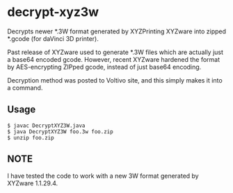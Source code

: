# decrypt-xyz3w
Decrypts newer *.3W format generated by XYZPrinting XYZware into zipped *.gcode (for daVinci 3D printer).

Past release of XYZware used to generate *.3W files which are actually just a base64 encoded gcode.
However, recent XYZware hardened the format by AES-encrypting ZIPped gcode, instead of just base64 encoding.

Decryption method was posted to Voltivo site, and this simply makes it into a command.

## Usage

    $ javac DecryptXYZ3W.java
    $ java DecryptXYZ3W foo.3w foo.zip
    $ unzip foo.zip
  
## NOTE
I have tested the code to work with a new 3W format generated by XYZware 1.1.29.4.
